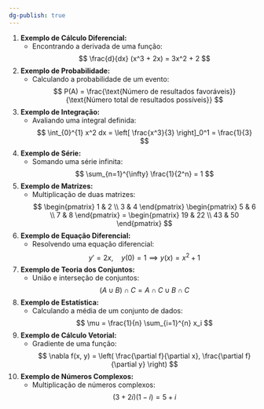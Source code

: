 ```yaml
---
dg-publish: true
---
```

1. **Exemplo de Cálculo Diferencial:**  
	- Encontrando a derivada de uma função:  
$$
\frac{d}{dx} (x^3 + 2x) = 3x^2 + 2
$$
2. **Exemplo de Probabilidade:**  
	- Calculando a probabilidade de um evento:  
$$
P(A) = \frac{\text{Número de resultados favoráveis}}{\text{Número total de resultados possíveis}}
$$
3. **Exemplo de Integração:**  
	- Avaliando uma integral definida:  
$$
\int_{0}^{1} x^2 dx = \left[ \frac{x^3}{3} \right]_0^1 = \frac{1}{3}
$$
4. **Exemplo de Série:**  
	- Somando uma série infinita:  
$$
\sum_{n=1}^{\infty} \frac{1}{2^n} = 1
$$
5. **Exemplo de Matrizes:**  
	- Multiplicação de duas matrizes:  
$$
\begin{pmatrix}
1 & 2 \\
3 & 4
\end{pmatrix}
\begin{pmatrix}
5 & 6 \\
7 & 8
\end{pmatrix}
=
\begin{pmatrix}
19 & 22 \\
43 & 50
\end{pmatrix}
$$
6. **Exemplo de Equação Diferencial:**  
	- Resolvendo uma equação diferencial:  
$$
     y' = 2x, \quad y(0) = 1 \implies y(x) = x^2 + 1
$$
7. **Exemplo de Teoria dos Conjuntos:**  
	- União e interseção de conjuntos:  
$$
(A \cup B) \cap C = A \cap C \cup B \cap C
$$
8. **Exemplo de Estatística:**  
	- Calculando a média de um conjunto de dados:  
$$
\mu = \frac{1}{n} \sum_{i=1}^{n} x_i
$$
9. **Exemplo de Cálculo Vetorial:**  
	- Gradiente de uma função:  
$$
\nabla f(x, y) = \left( \frac{\partial f}{\partial x}, \frac{\partial f}{\partial y} \right)
$$
10. **Exemplo de Números Complexos:**
	- Multiplicação de números complexos:  
$$
(3 + 2i)(1 - i) = 5 + i
$$
